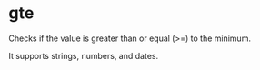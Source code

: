 # gte

Checks if the value is greater than or equal (>=) to the minimum.

It supports strings, numbers, and dates.
